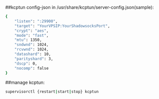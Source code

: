 ##kcptun config-json in /usr/share/kcptun/server-config.json(sample):  
```bash
{
	"listen": ":29900",
	"target": "YourVPSIP:YourShadowsocksPort",
	"crypt": "aes",
	"mode": "fast",
	"mtu": 1350,
	"sndwnd": 1024,
	"rcvwnd": 1024,
	"datashard": 10,
	"parityshard": 3,
	"dscp": 0,
	"nocomp": false
}
```
##manage kcptun:  
```bash
supervisorctl {restart|start|stop} kcptun
```
